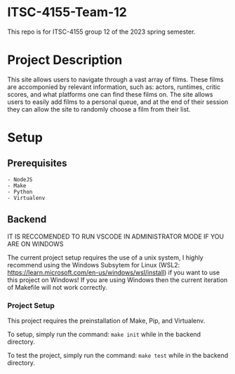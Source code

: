 # ITSC-4155-Team-12

This repo is for ITSC-4155 group 12 of the 2023 spring semester.

# Project Description

This site allows users to navigate through a vast array of films. These films are accomponied by relevant information, such as: actors, runtimes, critic scores, and what platforms one can find these films on. The site allows users to easily add films to a personal queue, and at the end of their session they can allow the site to
randomly choose a film from their list.

# Setup

## Prerequisites
    - NodeJS
    - Make
    - Python
    - Virtualenv

## Backend 


IT IS RECCOMENDED TO RUN VSCODE IN ADMINISTRATOR MODE IF YOU ARE ON WINDOWS

The current project setup requires the use of a unix system, I highly recommend using the Windows Subsytem for Linux (WSL2: https://learn.microsoft.com/en-us/windows/wsl/install) if you want to use this project on Windows! If you are using Windows then the current iteration of Makefile will not work correctly.

### Project Setup

This project requires the preinstallation of Make, Pip, and Virtualenv.

To setup, simply run the command: `make init` while in the backend directory.

To test the project, simply run the command: `make test` while in the backend directory.